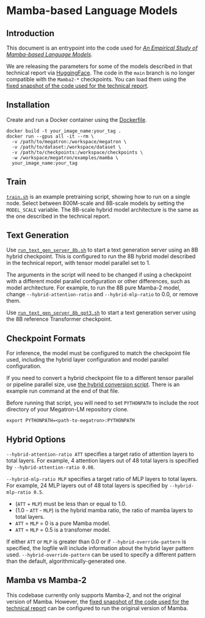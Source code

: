 # Mamba-based Language Models

## Introduction

This document is an entrypoint into the code used for
<em>[An Empirical Study of Mamba-based Language Models](https://arxiv.org/abs/2406.07887)</em>.

We are releasing the parameters for some of the models described in that
technical report via
[HuggingFace](https://huggingface.co/collections/nvidia/ssms-666a362c5c3bb7e4a6bcfb9c).
The code in the `main` branch is no longer compatible with the `Mamba2-*`
checkpoints. You can load them using the
[fixed snapshot of the code used for the technical report](https://github.com/NVIDIA/Megatron-LM/tree/ssm/examples/mamba).

## Installation

Create and run a Docker container using the [Dockerfile](./Dockerfile).

```
docker build -t your_image_name:your_tag .
docker run --gpus all -it --rm \
  -v /path/to/megatron:/workspace/megatron \
  -v /path/to/dataset:/workspace/dataset \
  -v /path/to/checkpoints:/workspace/checkpoints \
  -w /workspace/megatron/examples/mamba \
  your_image_name:your_tag
```

## Train

[`train.sh`](./train.sh) is an example pretraining script, showing how to run on
a single node. Select between 800M-scale and 8B-scale models by setting the
`MODEL_SCALE` variable. The 8B-scale hybrid model architecture is the same as
the one described in the technical report.

## Text Generation

Use [`run_text_gen_server_8b.sh`](./run_text_gen_server_8b.sh) to start a text
generation server using an 8B hybrid checkpoint. This is configured to run the
8B hybrid model described in the technical report, with tensor model parallel
set to 1.

The arguments in the script will need to be changed if using a checkpoint with a
different model parallel configuration or other differences, such as model
architecture. For example, to run the 8B pure Mamba-2 model, change
`--hybrid-attention-ratio` and `--hybrid-mlp-ratio` to 0.0, or remove them.

Use [`run_text_gen_server_8b_gpt3.sh`](./run_text_gen_server_8b_gpt3.sh) to start
a text generation server using the 8B reference Transformer checkpoint.

## Checkpoint Formats

For inference, the model must be configured to match the checkpoint file used,
including the hybrid layer configuration and model parallel configuration.

If you need to convert a hybrid checkpoint file to a different tensor parallel
or pipeline parallel size, use
[the hybrid conversion script](../../tools/checkpoint/hybrid_conversion.py).
There is an example run command at the end of that file.

Before running that script, you will need to set `PYTHONPATH` to include the
root directory of your Megatron-LM repository clone.

```
export PYTHONPATH=<path-to-megatron>:PYTHONPATH
```

## Hybrid Options

`--hybrid-attention-ratio ATT` specifies a target ratio of attention layers
to total layers. For example, 4 attention layers out of 48 total layers is
specified by `--hybrid-attention-ratio 0.08`.

`--hybrid-mlp-ratio MLP` specifies a target ratio of MLP layers to total
layers. For example, 24 MLP layers out of 48 total layers is specified by
`--hybrid-mlp-ratio 0.5`.

* (`ATT` + `MLP`) must be less than or equal to 1.0.
* (1.0 - `ATT` - `MLP`) is the hybrid mamba ratio, the ratio of mamba layers to
total layers.
* `ATT` = `MLP` = 0 is a pure Mamba model.
* `ATT` = `MLP` = 0.5 is a transfomer model.

If either `ATT` or `MLP` is greater than 0.0 or if `--hybrid-override-pattern`
is specified, the logfile will include information about the hybrid layer
pattern used. `--hybrid-override-pattern` can be used to specify a different
pattern than the default, algorithmically-generated one.

## Mamba vs Mamba-2

This codebase currently only supports Mamba-2, and not the original version of
Mamba. However, the
[fixed snapshot of the code used for the technical report](https://github.com/NVIDIA/Megatron-LM/tree/ssm/examples/mamba)
can be configured to run the original version of Mamba.
